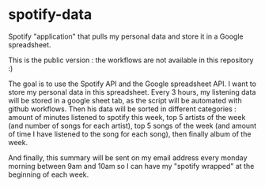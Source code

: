 # spotify-data
Spotify "application" that pulls my personal data and store it in a Google spreadsheet.

This is the public version : the workflows are not available in this repository :)

The goal is to use the Spotify API and the Google spreadsheet API. I want to store my personal data in this spreadsheet. Every 3 hours, my listening data will be stored in a google sheet tab, as the script will be automated with github workflows. Then his data will be sorted in different categories : amount of minutes listened to spotify this week, top 5 artists of the week (and number of songs for each artist), top 5 songs of the week (and amount of time I have listened to the song for each song), then finally album of the week.

And finally, this summary will be sent on my email address every monday morning between 9am and 10am so I can have my "spotify wrapped" at the beginning of each week.
